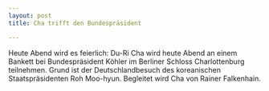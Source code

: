 ```yaml
---
layout: post
title: Cha trifft den Bundespräsident

---
```


Heute Abend wird es feierlich: Du-Ri Cha wird heute Abend an einem Bankett bei Bundespräsident Köhler im Berliner Schloss Charlottenburg teilnehmen. Grund ist der Deutschlandbesuch des koreanischen Staatspräsidenten Roh Moo-hyun. Begleitet wird Cha von Rainer Falkenhain.


